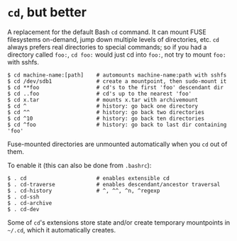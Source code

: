 # `cd`, but better

A replacement for the default Bash `cd` command. It can mount FUSE filesystems
on-demand, jump down multiple levels of directories, etc. `cd` always prefers
real directories to special commands; so if you had a directory called `foo:`,
`cd foo:` would just cd into `foo:`, not try to mount `foo:` with sshfs.

    $ cd machine-name:[path]    # automounts machine-name:path with sshfs
    $ cd /dev/sdb1              # create a mountpoint, then sudo-mount it
    $ cd **foo                  # cd's to the first 'foo' descendant dir
    $ cd ..foo                  # cd's up to the nearest 'foo'
    $ cd x.tar                  # mounts x.tar with archivemount
    $ cd ^                      # history: go back one directory
    $ cd ^^                     # history: go back two directories
    $ cd ^10                    # history: go back ten directories
    $ cd ^foo                   # history: go back to last dir containing 'foo'

Fuse-mounted directories are unmounted automatically when you `cd` out of them.

To enable it (this can also be done from `.bashrc`):

    $ . cd                      # enables extensible cd
    $ . cd-traverse             # enables descendant/ancestor traversal
    $ . cd-history              # ^, ^^, ^n, ^regexp
    $ . cd-ssh
    $ . cd-archive
    $ . cd-dev

Some of `cd`'s extensions store state and/or create temporary mountpoints in
`~/.cd`, which it automatically creates.
